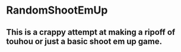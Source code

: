 # RandomShootEmUp
## This is a crappy attempt at making a ripoff of touhou or just a basic shoot em up game.